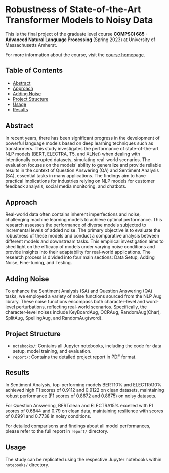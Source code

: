 
# Robustness of State-of-the-Art Transformer Models to Noisy Data

This is the final project of the graduate level course **COMPSCI 685 - Advanced Natural Language Processing** (Spring 2023) at University of Massachusetts Amherst. 

For more information about the course, visit the [course homepage](https://people.cs.umass.edu/~miyyer/cs685/).


## Table of Contents

- [Abstract](#abstract)
- [Approach](#approach)
- [Adding Noise](#adding-noise)
- [Project Structure](#project-structure)
- [Usage](#usage)
- [Results](#results)

## Abstract

In recent years, there has been significant progress in the development of powerful language models based on deep learning techniques such as transformers. This study investigates the performance of state-of-the-art NLP models (BERT, ELECTRA, T5, and XLNet) when dealing with intentionally corrupted datasets, simulating real-world scenarios. The evaluation focuses on the models' ability to generalize and provide reliable results in the context of Question Answering (QA) and Sentiment Analysis (SA), essential tasks in many applications. The findings aim to have practical implications for industries relying on NLP models for customer feedback analysis, social media monitoring, and chatbots.

## Approach

Real-world data often contains inherent imperfections and noise, challenging machine learning models to achieve optimal performance. This research assesses the performance of diverse models subjected to incremental levels of added noise. The primary objective is to evaluate the robustness of these models and conduct a comparative analysis between different models and downstream tasks. This empirical investigation aims to shed light on the efficacy of models under varying noise conditions and provide insights into their adaptability for real-world applications. The research process is divided into four main sections: Data Setup, Adding Noise, Fine-tuning, and Testing.

## Adding Noise

To enhance the Sentiment Analysis (SA) and Question Answering (QA) tasks, we employed a variety of noise functions sourced from the NLP Aug library. These noise functions encompass both character-level and word-level perturbations, reflecting real-world scenarios. Specifically, the character-level noises include KeyBoardAug, OCRAug, RandomAug(Char), SplitAug, SpellingAug, and RandomAug(word).

## Project Structure

- `notebooks/`: Contains all Jupyter notebooks, including the code for data setup, model training, and evaluation.
- `report/`: Contains the detailed project report in PDF format.


## Results

In Sentiment Analysis, top-performing models BERT10% and ELECTRA10% achieved high F1 scores of 0.9112 and 0.9122 on clean datasets, maintaining robust performance (F1 scores of 0.8672 and 0.8675) on noisy datasets. 

For Question Answering, BERTclean and ELECTRA15% excelled with F1 scores of 0.6844 and 0.79 on clean data, maintaining resilience with scores of 0.6991 and 0.7738 in noisy conditions. 

For detailed comparisons and findings about all model performances, please refer to the full report in `report/` directory.

## Usage

The study can be replicated using the respective Jupyter notebooks within `notebooks/` directory. 
